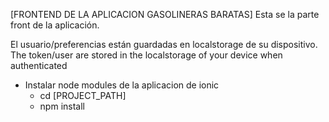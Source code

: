 [FRONTEND DE LA APLICACION GASOLINERAS BARATAS]
Esta se la parte front de la aplicación.

El usuario/preferencias están guardadas en localstorage de su dispositivo.
The token/user are stored in the localstorage of your device when authenticated

* Instalar node modules de la aplicacion de ionic
  * cd [PROJECT_PATH]
  * npm install
